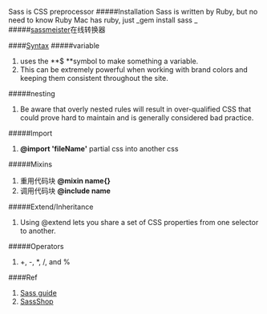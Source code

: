 Sass is CSS preprocessor
#####Installation
Sass is written by Ruby, but no need to know Ruby
Mac has ruby, just _gem install sass _
#####[sassmeister](https://www.sassmeister.com/)在线转换器

####[Syntax](http://www.ruanyifeng.com/blog/2012/06/sass.html)
#####variable
1. uses the **$ **symbol to make something a variable.
2. This can be extremely powerful when working with brand colors and keeping them consistent throughout the site.

#####nesting
1. Be aware that overly nested rules will result in over-qualified CSS that could prove hard to maintain and is generally considered bad practice.

#####Import
1. **@import 'fileName'** partial css into another css

#####Mixins
1. 重用代码块 **@mixin name{}**
2. 调用代码块 **@include name**

#####Extend/Inheritance
1. Using @extend lets you share a set of CSS properties from one selector to another. 

#####Operators
1. +, -, *, /, and %

####Ref
1. [Sass guide](https://sass-lang.com/guide)
2. [SassShop](http://www.sassshop.com/)

